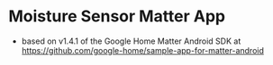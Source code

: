 # Moisture Sensor Matter App

- based on v1.4.1 of the Google Home Matter Android SDK at https://github.com/google-home/sample-app-for-matter-android